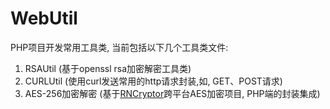 # WebUtil
PHP项目开发常用工具类, 当前包括以下几个工具类文件:

1. RSAUtil (基于openssl rsa加密解密工具类)
2. CURLUtil (使用curl发送常用的http请求封装,如, GET、POST请求)
3. AES-256加密解密 (基于[RNCryptor](https://github.com/RNCryptor/RNCryptor)跨平台AES加密项目, PHP端的封装集成) 

